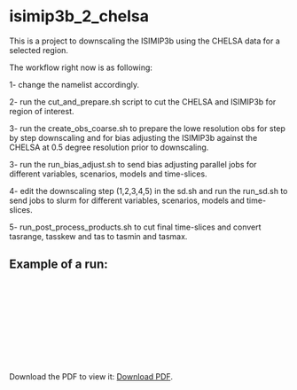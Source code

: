 # isimip3b_2_chelsa

This is a project to downscaling the ISIMIP3b using the CHELSA data for a selected region. 

The workflow right now is as following: 

1- change the namelist accordingly.

2- run the cut_and_prepare.sh script to cut the CHELSA and ISIMIP3b for region of interest. 

3- run the create_obs_coarse.sh to prepare the lowe resolution obs for step by step downscaling and for bias adjusting the ISIMIP3b against the CHELSA at 0.5 degree resolution prior to downscaling. 

3- run the run_bias_adjust.sh to send bias adjusting parallel jobs for different variables, scenarios, models and time-slices. 

4- edit the downscaling step (1,2,3,4,5) in the sd.sh and run the run_sd.sh to send jobs to  slurm for different variables, scenarios,	models and time-slices. 

5- run_post_process_products.sh to cut final time-slices and convert tasrange, tasskew and tas to tasmin and tasmax. 


## Example of a run: 

<object data="http://www.pik-potsdam.de/~fallah/presentations/CHELSA/bijan_fallah_20220118.pdf"  type="application/pdf" width="700px" height="700px">
    <embed src="http://www.pik-potsdam.de/~fallah/presentations/CHELSA/bijan_fallah_20220118.pdf">
        <p> Download the PDF to view it: <a href="http://www.pik-potsdam.de/~fallah/presentations/CHELSA/bijan_fallah_20220118.pdf">Download PDF</a>.</p>
    </embed>
</object>
